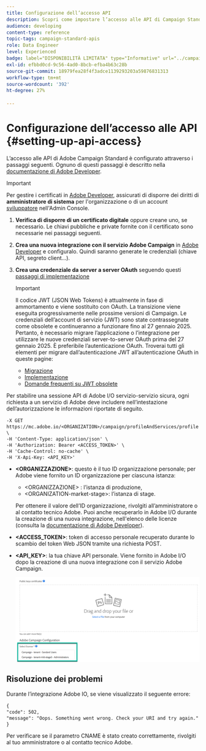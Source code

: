 ```yaml
---
title: Configurazione dell’accesso API
description: Scopri come impostare l’accesso alle API di Campaign Standard.
audience: developing
content-type: reference
topic-tags: campaign-standard-apis
role: Data Engineer
level: Experienced
badge: label="DISPONIBILITÀ LIMITATA" type="Informative" url="../campaign-standard-migration-home.md" tooltip="Limitato agli utenti Campaign Standard migrati"
exl-id: efbbd0cd-9c56-4ad0-8bcb-efba4b63c28b
source-git-commit: 18979fea28f4f3adce1139293203a59876831313
workflow-type: tm+mt
source-wordcount: '392'
ht-degree: 27%

---
```


# Configurazione dell’accesso alle API {#setting-up-api-access}

L’accesso alle API di Adobe Campaign Standard è configurato attraverso i passaggi seguenti. Ognuno di questi passaggi è descritto nella [documentazione di Adobe Developer](https://developer.adobe.com/developer-console/docs/guides/#!AdobeDocs/adobeio-auth/master/AuthenticationOverview/ServiceAccountIntegration.md).

>[!IMPORTANT]
>
>Per gestire i certificati in [Adobe Developer](https://developer.adobe.com/), assicurati di disporre dei diritti di **amministratore di sistema** per l&#39;organizzazione o di un account [sviluppatore](https://helpx.adobe.com/it/enterprise/using/manage-developers.html) nell&#39;Admin Console.

1. **Verifica di disporre di un certificato digitale** oppure creane uno, se necessario. Le chiavi pubbliche e private fornite con il certificato sono necessarie nei passaggi seguenti.
1. **Crea una nuova integrazione con il servizio Adobe Campaign** in [Adobe Developer](https://developer.adobe.com/) e configuralo. Quindi saranno generate le credenziali (chiave API, segreto client...).
1. **Crea una credenziale da server a server OAuth** seguendo questi [passaggi di implementazione](https://developer.adobe.com/developer-console/docs/guides/authentication/ServerToServerAuthentication/implementation/)

   >[!IMPORTANT]
   >
   >Il codice JWT (JSON Web Tokens) è attualmente in fase di ammortamento e viene sostituito con OAuth. La transizione viene eseguita progressivamente nelle prossime versioni di Campaign. Le credenziali dell’account di servizio (JWT) sono state contrassegnate come obsolete e continueranno a funzionare fino al 27 gennaio 2025. Pertanto, è necessario migrare l’applicazione o l’integrazione per utilizzare le nuove credenziali server-to-server OAuth prima del 27 gennaio 2025. È preferibile l’autenticazione OAuth. Troverai tutti gli elementi per migrare dall’autenticazione JWT all’autenticazione OAuth in queste pagine:
   >* [Migrazione](https://developer.adobe.com/developer-console/docs/guides/authentication/ServerToServerAuthentication/migration/)
   >* [Implementazione](https://developer.adobe.com/developer-console/docs/guides/authentication/ServerToServerAuthentication/implementation/)
   >* [Domande frequenti su JWT obsolete](https://developer.adobe.com/developer-console/docs/guides/authentication/ServerToServerAuthentication/faqs/)

Per stabilire una sessione API di Adobe I/O servizio-servizio sicura, ogni richiesta a un servizio di Adobe deve includere nell’intestazione dell’autorizzazione le informazioni riportate di seguito.

```
-X GET https://mc.adobe.io/<ORGANIZATION>/campaign/profileAndServices/profile \
-H 'Content-Type: application/json' \
-H 'Authorization: Bearer <ACCESS_TOKEN>' \
-H 'Cache-Control: no-cache' \
-H 'X-Api-Key: <API_KEY>'
```

* **&lt;ORGANIZZAZIONE>**: questo è il tuo ID organizzazione personale; per Adobe viene fornito un ID organizzazione per ciascuna istanza:

   * &lt;ORGANIZZAZIONE> : l’istanza di produzione,
   * &lt;ORGANIZATION-market-stage>: l’istanza di stage.

  Per ottenere il valore dell’ID organizzazione, rivolgiti all’amministratore o al contatto tecnico Adobe. Puoi anche recuperarlo in Adobe I/O durante la creazione di una nuova integrazione, nell&#39;elenco delle licenze (consulta la <a href="https://developer.adobe.com/developer-console/docs/guides/authentication/">documentazione di Adobe Developer</a>).

* **&lt;ACCESS_TOKEN>**: token di accesso personale recuperato durante lo scambio del token Web JSON tramite una richiesta POST.

* **&lt;API_KEY>**: la tua chiave API personale. Viene fornito in Adobe I/O dopo la creazione di una nuova integrazione con il servizio Adobe Campaign.

  ![testo alternativo](assets/tenant.png)

## Risoluzione dei problemi

Durante l’integrazione Adobe IO, se viene visualizzato il seguente errore:

```
{ 
"code": 502, 
"message": "Oops. Something went wrong. Check your URI and try again." 
}
```


Per verificare se il parametro CNAME è stato creato correttamente, rivolgiti al tuo amministratore o al contatto tecnico Adobe.
